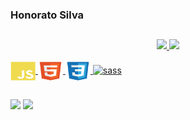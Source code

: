 ### Honorato Silva
  ##
<div align="center">
  <a href="https://github.com/HonoratoSilva">
  <img height="180em" src="https://github-readme-stats.vercel.app/api?username=HonoratoSilva&show_icons=true&theme=dracula&include_all_commits=true&count_private=true"/>
  <img height="180em" src="https://github-readme-stats.vercel.app/api/top-langs/?username=HonoratoSilva&layout=compact&langs_count=7&theme=dracula"/>
</div>
 
<div style="display: inline_block"><br>
  <img align="center" alt="Rafa-Js" height="30" width="40" src="https://raw.githubusercontent.com/devicons/devicon/master/icons/javascript/javascript-plain.svg">
  <img align="center" alt="HTML" height="30" width="40" src="https://raw.githubusercontent.com/devicons/devicon/master/icons/html5/html5-original.svg">
  <img align="center" alt="CSS" height="30" width="40" src="https://raw.githubusercontent.com/devicons/devicon/master/icons/css3/css3-original.svg">
  <img aling="center" src="https://cdn.jsdelivr.net/gh/devicons/devicon/icons/sass/sass-original.svg" alt="sass" width="40" height="30"/> </a>
</div>

  ##
  
<div>
  <a href="https://www.instagram.com/honoratosilv/" target="_blank"><img src="https://img.shields.io/badge/-Instagram-%23E4405F?style=for-the-badge&logo=instagram&logoColor=white" target="_blank"></a>
  <a href="https://www.linkedin.com/in/jose-honorato-n/" target="_blank"><img src="https://img.shields.io/badge/-LinkedIn-%230077B5?style=for-the-badge&logo=linkedin&logoColor=white" target="_blank"></a> 
</div>
